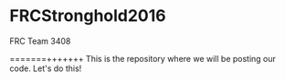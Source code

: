 # FRCStronghold2016
FRC Team 3408

=======+++++++
This is the repository where we will be posting our code.  Let's do this!
